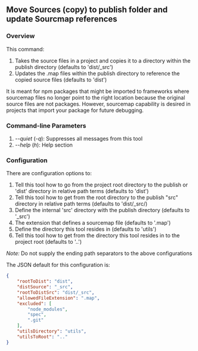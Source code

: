 ## Move Sources (copy) to publish folder and update Sourcmap references

### Overview

This command:

1. Takes the source files in a project and copies it to a directory within the publish directory (defaults to 'dist/_src')
1. Updates the .map files within the publish directory to reference the copied source files (defaults to 'dist')

It is meant for npm packages that might be imported to frameworks where sourcemap files no longer point to the right location because the original source files
are not packages.  However, sourcemap capability is desired in projects that import your package for future debugging.

### Command-line Parameters

1. _--quiet_ (_-q_):  Suppresses all messages from this tool
1. _--help_ (_h_):  Help section

### Configuration

There are configuration options to:

1. Tell this tool how to go from the project root directory to the publish or 'dist' directory in relative path terms (defaults to 'dist')
1. Tell this tool how to get from the root directory to the publish "src" directory in relative path terms (defaults to 'dist/_src/)
1. Define the internal 'src' directory with the publish directory (defaults to '_src')
1. The extension that defines a sourcemap file (defaults to '.map')
1. Define the directory this tool resides in (defaults to 'utils')
1. Tell this tool how to get from the directory this tool resides in to the project root (defaults to '..')

_Note:_ Do not supply the ending path separators to the above configurations

The JSON default for this configuration is:

```JSON
{
    "rootToDist": "dist",
    "distSource": "_src",
    "rootToDistSrc": "dist/_src",
    "allowedFileExtension": ".map",
    "excluded": [
        "node_modules",
        "spec",
        ".git"
    ],
    "utilsDirectory": "utils",
    "utilsToRoot": ".."
}
```
